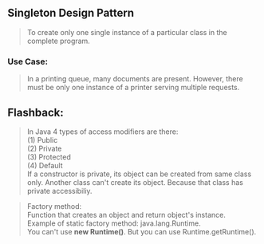 ## Singleton Design Pattern
> To create only one single instance of a particular class in the complete program.
### Use Case:
> In a printing queue, many documents are present. However, there must be only one instance of a printer serving multiple requests. 

## Flashback:
>In Java 4 types of access modifiers are there:  
(1) Public  
(2) Private  
(3) Protected  
(4) Default  
If a constructor is private, its object can be created from same class only. Another class can't create its object. Because that class has private accessibiliy.


>Factory method:  
Function that creates an object and return object's instance.  
Example of static factory method: java.lang.Runtime.   
You can't use **new Runtime()**. But you can use Runtime.getRuntime().
